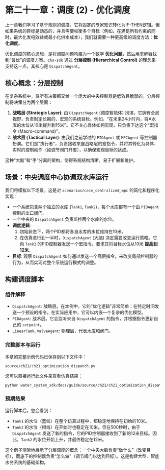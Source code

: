# 第二十一章：调度 (2) - 优化调度

上一章我们学习了基于规则的调度，它将固定的专家知识转化为IF-THEN逻辑。但如果系统的目标是动态的，并且需要权衡多个目标（例如，在满足所有约束的同时，最大化发电效益或最小化供水成本），我们就需要一种更高级的调度方法：**优化调度**。

优化调度的核心思想，是将调度问题构建为一个数学 **优化问题**，然后用求解器找到“最优”的调度方案。`chs-sdk` 通过 **分层控制 (Hierarchical Control)** 的理念来支持这一点，其核心是 `DispatchAgent`。

## 核心概念：分层控制

在复杂系统中，将所有决策都交给一个庞大的中央控制器是低效且脆弱的。分层控制将决策分为两个层面：
1.  **战略层 (Strategic Layer)**: 由 `DispatchAgent` (调度智能体) 扮演。它拥有全局视野，负责制定长期的、宏观的系统目标。例如，“在未来24小时内，将A水库的水位从10米提升到15米”。它不关心具体如何实现，只负责下达这个“宏指令 (Macro-command)”。
2.  **战术层 (Tactical Layer)**: 由我们之前学过的 `PIDAgent` 或 `MPCAgent` 等控制器扮演。它们是“执行者”，负责接收来自战略层的宏指令，并将其转化为具体、实时的控制动作（如调节阀门开度），以确保宏观目标的达成。

这种“大脑”和“手”分离的架构，使得系统结构清晰，易于扩展和维护。

## 场景：中央调度中心协调双水库运行

我们将模拟以下场景，这是对 `scenarios/case_centralized_mpc` 的简化和程序化实现：
*   一个系统包含两个独立的水库 (`Tank1`, `Tank2`)，每个水库都有一个由 `PIDAgent` 控制的出口阀门。
*   一个中央的 `DispatchAgent` 负责监控两个水库的水位。
*   **调度逻辑**:
    1.  初始状态下，两个PID都将各自水库的水位维持在10米。
    2.  在仿真进行到一半时，`DispatchAgent` (大脑) 决定需要改变运行策略。它向 `Tank2` 的PID控制器发送一个宏指令，要求其将目标水位从10米 **提高到12米**。
*   **目标**: 观察 `DispatchAgent` 如何通过发送一个高层指令，来改变局部控制器的行为，从而实现对整个系统运行模式的调整。

## 构建调度脚本

### 组件解释

*   `DispatchAgent`: 战略层。在本例中，它的“优化逻辑”非常简单：在特定时间发送一个预设的指令。在实际应用中，它可以内嵌一个复杂的优化模型。
*   `PIDAgent`: 战术层。它会监听来自 `DispatchAgent` 的指令，并根据指令更新自己的 `setpoint`。
*   `LinearTank`, `ValveAgent`: 物理层，代表水库和阀门。

### 完整脚本与运行

本章的完整示例代码已保存到以下文件中：

`source/ch21/ch21_optimization_dispatch.py`

您可以直接运行此文件来查看仿真结果：

```bash
python water_system_sdk/docs/guide/source/ch21/ch21_optimization_dispatch.py
```

### 预期结果

运行脚本后，您会看到：
*   `Tank1` 的水位（蓝线）在整个仿真过程中，都稳定地保持在初始的10米。
*   `Tank2` 的水位（橙线）在开始时也稳定在10米。但在500秒时，由于 `DispatchAgent` 发送了新的指令，它的PID控制器接收到了新的12米目标。因此，`Tank2` 的水位开始上升，并最终稳定在12米。

这个例子清晰地展示了分层调度的概念：一个中央大脑负责“做什么”（改变目标），而底下的控制器负责“怎么做”（调节阀门以达到目标）。这是构建大型、智能水务系统的基础架构。

